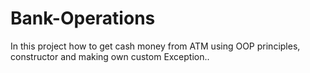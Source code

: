 # Bank-Operations
In this project how to get cash money from ATM using OOP principles, constructor and making own custom Exception..
